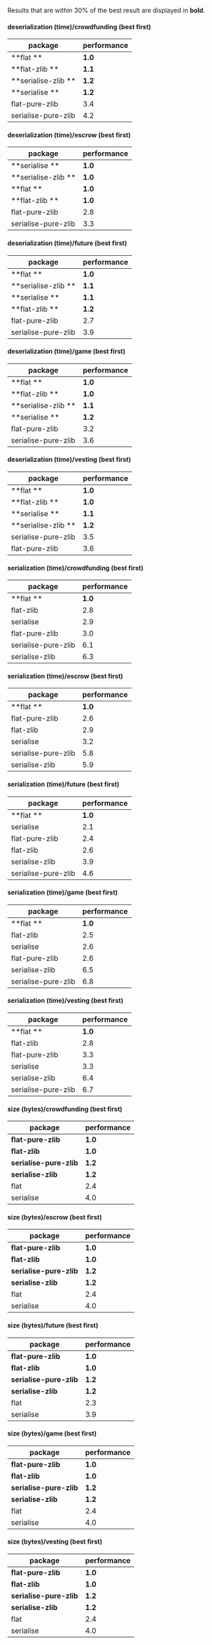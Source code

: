 Results that are within 30% of the best result are displayed in **bold**.

#### deserialization (time)/crowdfunding  (best first)

| package | performance |
| ---| ---|
|  **flat               ** |     **1.0** |
|  **flat-zlib          ** |     **1.1** |
|  **serialise-zlib     ** |     **1.2** |
|  **serialise          ** |     **1.2** |
|  flat-pure-zlib      |     3.4 |
|  serialise-pure-zlib |     4.2 |

#### deserialization (time)/escrow  (best first)

| package | performance |
| ---| ---|
|  **serialise          ** |     **1.0** |
|  **serialise-zlib     ** |     **1.0** |
|  **flat               ** |     **1.0** |
|  **flat-zlib          ** |     **1.0** |
|  flat-pure-zlib      |     2.8 |
|  serialise-pure-zlib |     3.3 |

#### deserialization (time)/future  (best first)

| package | performance |
| ---| ---|
|  **flat               ** |     **1.0** |
|  **serialise-zlib     ** |     **1.1** |
|  **serialise          ** |     **1.1** |
|  **flat-zlib          ** |     **1.2** |
|  flat-pure-zlib      |     2.7 |
|  serialise-pure-zlib |     3.9 |

#### deserialization (time)/game  (best first)

| package | performance |
| ---| ---|
|  **flat               ** |     **1.0** |
|  **flat-zlib          ** |     **1.0** |
|  **serialise-zlib     ** |     **1.1** |
|  **serialise          ** |     **1.2** |
|  flat-pure-zlib      |     3.2 |
|  serialise-pure-zlib |     3.6 |

#### deserialization (time)/vesting  (best first)

| package | performance |
| ---| ---|
|  **flat               ** |     **1.0** |
|  **flat-zlib          ** |     **1.0** |
|  **serialise          ** |     **1.1** |
|  **serialise-zlib     ** |     **1.2** |
|  serialise-pure-zlib |     3.5 |
|  flat-pure-zlib      |     3.6 |

#### serialization (time)/crowdfunding  (best first)

| package | performance |
| ---| ---|
|  **flat               ** |     **1.0** |
|  flat-zlib           |     2.8 |
|  serialise           |     2.9 |
|  flat-pure-zlib      |     3.0 |
|  serialise-pure-zlib |     6.1 |
|  serialise-zlib      |     6.3 |

#### serialization (time)/escrow  (best first)

| package | performance |
| ---| ---|
|  **flat               ** |     **1.0** |
|  flat-pure-zlib      |     2.6 |
|  flat-zlib           |     2.9 |
|  serialise           |     3.2 |
|  serialise-pure-zlib |     5.8 |
|  serialise-zlib      |     5.9 |

#### serialization (time)/future  (best first)

| package | performance |
| ---| ---|
|  **flat               ** |     **1.0** |
|  serialise           |     2.1 |
|  flat-pure-zlib      |     2.4 |
|  flat-zlib           |     2.6 |
|  serialise-zlib      |     3.9 |
|  serialise-pure-zlib |     4.6 |

#### serialization (time)/game  (best first)

| package | performance |
| ---| ---|
|  **flat               ** |     **1.0** |
|  flat-zlib           |     2.5 |
|  serialise           |     2.6 |
|  flat-pure-zlib      |     2.6 |
|  serialise-zlib      |     6.5 |
|  serialise-pure-zlib |     6.8 |

#### serialization (time)/vesting  (best first)

| package | performance |
| ---| ---|
|  **flat               ** |     **1.0** |
|  flat-zlib           |     2.8 |
|  flat-pure-zlib      |     3.3 |
|  serialise           |     3.3 |
|  serialise-zlib      |     6.4 |
|  serialise-pure-zlib |     6.7 |

#### size (bytes)/crowdfunding (best first)

| package | performance |
| ---| ---|
| **flat-pure-zlib**      |     **1.0** |
| **flat-zlib**           |     **1.0** |
| **serialise-pure-zlib** |     **1.2** |
| **serialise-zlib**      |     **1.2** |
| flat                |     2.4 |
| serialise           |     4.0 |

#### size (bytes)/escrow (best first)

| package | performance |
| ---| ---|
| **flat-pure-zlib**      |     **1.0** |
| **flat-zlib**           |     **1.0** |
| **serialise-pure-zlib** |     **1.2** |
| **serialise-zlib**      |     **1.2** |
| flat                |     2.4 |
| serialise           |     4.0 |

#### size (bytes)/future (best first)

| package | performance |
| ---| ---|
| **flat-pure-zlib**      |     **1.0** |
| **flat-zlib**           |     **1.0** |
| **serialise-pure-zlib** |     **1.2** |
| **serialise-zlib**      |     **1.2** |
| flat                |     2.3 |
| serialise           |     3.9 |

#### size (bytes)/game (best first)

| package | performance |
| ---| ---|
| **flat-pure-zlib**      |     **1.0** |
| **flat-zlib**           |     **1.0** |
| **serialise-pure-zlib** |     **1.2** |
| **serialise-zlib**      |     **1.2** |
| flat                |     2.4 |
| serialise           |     4.0 |

#### size (bytes)/vesting (best first)

| package | performance |
| ---| ---|
| **flat-pure-zlib**      |     **1.0** |
| **flat-zlib**           |     **1.0** |
| **serialise-pure-zlib** |     **1.2** |
| **serialise-zlib**      |     **1.2** |
| flat                |     2.4 |
| serialise           |     4.0 |


